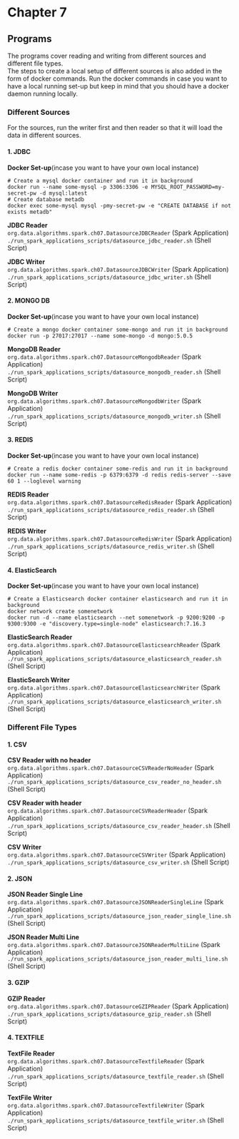 # Chapter 7

## Programs
The programs cover reading and writing from different sources and different file types.  
The steps to create a local setup of different sources is also added in the form of docker commands.
Run the docker commands in case you want to have a local running set-up but keep in mind that you should have a docker 
daemon running locally.

### Different Sources
For the sources, run the writer first and then reader so that it will load the data in different sources.
#### 1. JDBC
**Docker Set-up**(incase you want to have your own local instance)
```shell
# Create a mysql docker container and run it in background
docker run --name some-mysql -p 3306:3306 -e MYSQL_ROOT_PASSWORD=my-secret-pw -d mysql:latest
# Create database metadb
docker exec some-mysql mysql -pmy-secret-pw -e "CREATE DATABASE if not exists metadb"
```
**JDBC Reader**  
`org.data.algorithms.spark.ch07.DatasourceJDBCReader` (Spark Application)  
`./run_spark_applications_scripts/datasource_jdbc_reader.sh` (Shell Script)

**JDBC Writer**  
`org.data.algorithms.spark.ch07.DatasourceJDBCWriter` (Spark Application)  
`./run_spark_applications_scripts/datasource_jdbc_writer.sh` (Shell Script)

#### 2. MONGO DB
**Docker Set-up**(incase you want to have your own local instance)
```shell
# Create a mongo docker container some-mongo and run it in background
docker run -p 27017:27017 --name some-mongo -d mongo:5.0.5
```
**MongoDB Reader**  
`org.data.algorithms.spark.ch07.DatasourceMongodbReader` (Spark Application)  
`./run_spark_applications_scripts/datasource_mongodb_reader.sh` (Shell Script)

**MongoDB Writer**  
`org.data.algorithms.spark.ch07.DatasourceMongodbWriter` (Spark Application)  
`./run_spark_applications_scripts/datasource_mongodb_writer.sh` (Shell Script)

#### 3. REDIS
**Docker Set-up**(incase you want to have your own local instance)
```shell
# Create a redis docker container some-redis and run it in background
docker run --name some-redis -p 6379:6379 -d redis redis-server --save 60 1 --loglevel warning
```
**REDIS Reader**  
`org.data.algorithms.spark.ch07.DatasourceRedisReader` (Spark Application)  
`./run_spark_applications_scripts/datasource_redis_reader.sh` (Shell Script)

**REDIS Writer**  
`org.data.algorithms.spark.ch07.DatasourceRedisWriter` (Spark Application)  
`./run_spark_applications_scripts/datasource_redis_writer.sh` (Shell Script)

#### 4. ElasticSearch
**Docker Set-up**(incase you want to have your own local instance)
```shell
# Create a Elasticsearch docker container elasticsearch and run it in background
docker network create somenetwork
docker run -d --name elasticsearch --net somenetwork -p 9200:9200 -p 9300:9300 -e "discovery.type=single-node" elasticsearch:7.16.3
```
**ElasticSearch Reader**  
`org.data.algorithms.spark.ch07.DatasourceElasticsearchReader` (Spark Application)  
`./run_spark_applications_scripts/datasource_elasticsearch_reader.sh` (Shell Script)

**ElasticSearch Writer**  
`org.data.algorithms.spark.ch07.DatasourceElasticsearchWriter` (Spark Application)  
`./run_spark_applications_scripts/datasource_elasticsearch_writer.sh` (Shell Script)

### Different File Types
#### 1. CSV
**CSV Reader with no header**  
`org.data.algorithms.spark.ch07.DatasourceCSVReaderNoHeader` (Spark Application)  
`./run_spark_applications_scripts/datasource_csv_reader_no_header.sh` (Shell Script)

**CSV Reader with header**  
`org.data.algorithms.spark.ch07.DatasourceCSVReaderHeader` (Spark Application)  
`./run_spark_applications_scripts/datasource_csv_reader_header.sh` (Shell Script)

**CSV Writer**  
`org.data.algorithms.spark.ch07.DatasourceCSVWriter` (Spark Application)  
`./run_spark_applications_scripts/datasource_csv_writer.sh` (Shell Script)

#### 2. JSON
**JSON Reader Single Line**  
`org.data.algorithms.spark.ch07.DatasourceJSONReaderSingleLine` (Spark Application)  
`./run_spark_applications_scripts/datasource_json_reader_single_line.sh` (Shell Script)

**JSON Reader Multi Line**  
`org.data.algorithms.spark.ch07.DatasourceJSONReaderMultiLine` (Spark Application)  
`./run_spark_applications_scripts/datasource_json_reader_multi_line.sh` (Shell Script)

#### 3. GZIP
**GZIP Reader**  
`org.data.algorithms.spark.ch07.DatasourceGZIPReader` (Spark Application)  
`./run_spark_applications_scripts/datasource_gzip_reader.sh` (Shell Script)

#### 4. TEXTFILE
**TextFile Reader**  
`org.data.algorithms.spark.ch07.DatasourceTextfileReader` (Spark Application)  
`./run_spark_applications_scripts/datasource_textfile_reader.sh` (Shell Script)

**TextFile Writer**  
`org.data.algorithms.spark.ch07.DatasourceTextfileWriter` (Spark Application)  
`./run_spark_applications_scripts/datasource_textfile_writer.sh` (Shell Script)